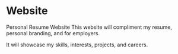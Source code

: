 # Website
Personal Resume Website
This website will compliment my resume, personal branding, and for employers.

It will showcase my skills, interests, projects, and careers.
